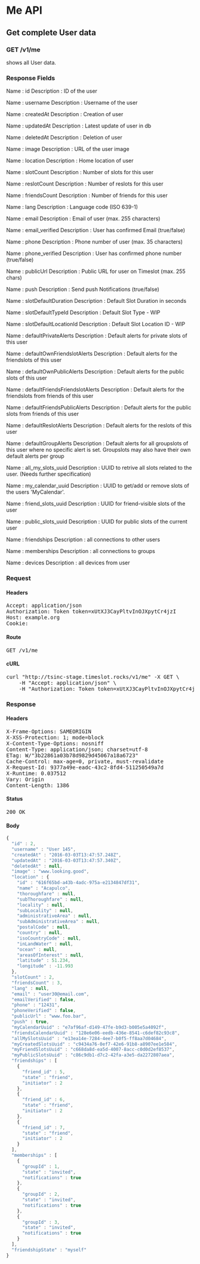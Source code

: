 # Me API

## Get complete User data

### GET /v1/me

shows all User data.

### Response Fields

Name : id
Description : ID of the user

Name : username
Description : Username of the user

Name : createdAt
Description : Creation of user

Name : updatedAt
Description : Latest update of user in db

Name : deletedAt
Description : Deletion of user

Name : image
Description : URL of the user image

Name : location
Description : Home location of user

Name : slotCount
Description : Number of slots for this user

Name : reslotCount
Description : Number of reslots for this user

Name : friendsCount
Description : Number of friends for this user

Name : lang
Description : Language code (ISO 639-1)

Name : email
Description : Email of user (max. 255 characters)

Name : email_verified
Description : User has confirmed Email (true/false)

Name : phone
Description : Phone number of user (max. 35 characters)

Name : phone_verified
Description : User has confirmed phone number (true/false)

Name : publicUrl
Description : Public URL for user on Timeslot (max. 255 chars)

Name : push
Description : Send push Notifications (true/false)

Name : slotDefaultDuration
Description : Default Slot Duration in seconds

Name : slotDefaultTypeId
Description : Default Slot Type - WIP

Name : slotDefaultLocationId
Description : Default Slot Location ID - WIP

Name : defaultPrivateAlerts
Description : Default alerts for private slots of this user

Name : defaultOwnFriendslotAlerts
Description : Default alerts for the friendslots of this user

Name : defaultOwnPublicAlerts
Description : Default alerts for the public slots of this user

Name : defaultFriendsFriendslotAlerts
Description : Default alerts for the friendslots from friends of this user

Name : defaultFriendsPublicAlerts
Description : Default alerts for the public slots from friends of this user

Name : defaultReslotAlerts
Description : Default alerts for the reslots of this user

Name : defaultGroupAlerts
Description : Default alerts for all groupslots of this user where no specific alert is set. Groupslots may also have their own default alerts per group

Name : all_my_slots_uuid
Description : UUID to retrive all slots related to the user. (Needs further specification)

Name : my_calendar_uuid
Description : UUID to get/add or remove slots of the  users &#39;MyCalendar&#39;.

Name : friend_slots_uuid
Description : UUID for friend-visible slots of the user

Name : public_slots_uuid
Description : UUID for public slots of the current user

Name : friendships
Description : all connections to other users

Name : memberships
Description : all connections to groups

Name : devices
Description : all devices from user

### Request

#### Headers

<pre>Accept: application/json
Authorization: Token token=xUtXJ3CayPltvInOJXpytCr4jzI
Host: example.org
Cookie: </pre>

#### Route

<pre>GET /v1/me</pre>

#### cURL

<pre class="request">curl &quot;http://tsinc-stage.timeslot.rocks/v1/me&quot; -X GET \
	-H &quot;Accept: application/json&quot; \
	-H &quot;Authorization: Token token=xUtXJ3CayPltvInOJXpytCr4jzI&quot;</pre>

### Response

#### Headers

<pre>X-Frame-Options: SAMEORIGIN
X-XSS-Protection: 1; mode=block
X-Content-Type-Options: nosniff
Content-Type: application/json; charset=utf-8
ETag: W/&quot;3b22861a03b78d9829d45067a18a6723&quot;
Cache-Control: max-age=0, private, must-revalidate
X-Request-Id: 9377a49e-eadc-43c2-8fd4-511250549a7d
X-Runtime: 0.037512
Vary: Origin
Content-Length: 1386</pre>

#### Status

<pre>200 OK</pre>

#### Body

```javascript
{
  "id" : 2,
  "username" : "User 145",
  "createdAt" : "2016-03-03T13:47:57.248Z",
  "updatedAt" : "2016-03-03T13:47:57.340Z",
  "deletedAt" : null,
  "image" : "www.looking.good",
  "location" : {
    "id" : "616f65bd-a43b-4adc-975a-e2134847df31",
    "name" : "Acapulco",
    "thoroughfare" : null,
    "subThoroughfare" : null,
    "locality" : null,
    "subLocality" : null,
    "administrativeArea" : null,
    "subAdministrativeArea" : null,
    "postalCode" : null,
    "country" : null,
    "isoCountryCode" : null,
    "inLandWater" : null,
    "ocean" : null,
    "areasOfInterest" : null,
    "latitude" : 51.234,
    "longitude" : -11.993
  },
  "slotCount" : 2,
  "friendsCount" : 3,
  "lang" : null,
  "email" : "user30@email.com",
  "emailVerified" : false,
  "phone" : "12431",
  "phoneVerified" : false,
  "publicUrl" : "www.foo.bar",
  "push" : true,
  "myCalendarUuid" : "e7af96af-d149-47fe-b9d3-b005e5a4092f",
  "friendsCalendarUuid" : "128e6e06-eedb-436e-8541-c6def82c93c8",
  "allMySlotsUuid" : "e13ea14e-7284-4ee7-b0f5-ff8aa7d04684",
  "myCreatedSlotsUuid" : "c9434a76-0ef7-42e6-91b8-a8907ee1e584",
  "myFriendSlotsUuid" : "c668da8d-ea5d-4007-8acc-c0d0d2ef8537",
  "myPublicSlotsUuid" : "c86c9db1-d7c2-42fa-a3e5-da2272807aea",
  "friendships" : [
    {
      "friend_id" : 5,
      "state" : "friend",
      "initiator" : 2
    },
    {
      "friend_id" : 6,
      "state" : "friend",
      "initiator" : 2
    },
    {
      "friend_id" : 7,
      "state" : "friend",
      "initiator" : 2
    }
  ],
  "memberships" : [
    {
      "groupId" : 1,
      "state" : "invited",
      "notifications" : true
    },
    {
      "groupId" : 2,
      "state" : "invited",
      "notifications" : true
    },
    {
      "groupId" : 3,
      "state" : "invited",
      "notifications" : true
    }
  ],
  "friendshipState" : "myself"
}
```
